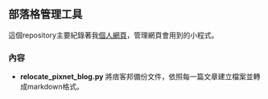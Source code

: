 ## 部落格管理工具
這個repository主要紀錄著我[個人網頁](https://kodeworker.github.io/)，管理網頁會用到的小程式。

### 內容
- **relocate_pixnet_blog.py** 將痞客邦備份文件，依照每一篇文章建立檔案並轉成markdown格式。
